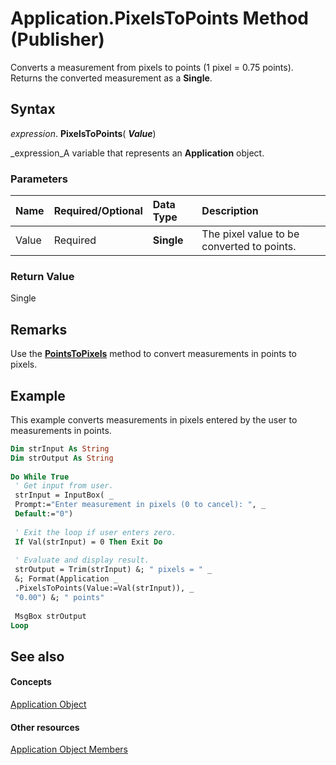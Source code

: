 
# Application.PixelsToPoints Method (Publisher)

Converts a measurement from pixels to points (1 pixel = 0.75 points). Returns the converted measurement as a  **Single**.


## Syntax

 _expression_. **PixelsToPoints**( **_Value_**)

 _expression_A variable that represents an  **Application** object.


### Parameters



|**Name**|**Required/Optional**|**Data Type**|**Description**|
|:-----|:-----|:-----|:-----|
|Value|Required| **Single**|The pixel value to be converted to points.|

### Return Value

Single


## Remarks

Use the  **[PointsToPixels](9c67fcae-6c93-ddae-cbad-75356e5c5084.md)** method to convert measurements in points to pixels.


## Example

This example converts measurements in pixels entered by the user to measurements in points.


```vb
Dim strInput As String 
Dim strOutput As String 
 
Do While True 
 ' Get input from user. 
 strInput = InputBox( _ 
 Prompt:="Enter measurement in pixels (0 to cancel): ", _ 
 Default:="0") 
 
 ' Exit the loop if user enters zero. 
 If Val(strInput) = 0 Then Exit Do 
 
 ' Evaluate and display result. 
 strOutput = Trim(strInput) &; " pixels = " _ 
 &; Format(Application _ 
 .PixelsToPoints(Value:=Val(strInput)), _ 
 "0.00") &; " points" 
 
 MsgBox strOutput 
Loop 

```


## See also


#### Concepts


 [Application Object](acfc7efb-e6a5-a89a-3aee-3cb4af2f3508.md)
#### Other resources


 [Application Object Members](aa4d515b-f779-b8b5-968a-8e5f7466fb56.md)
